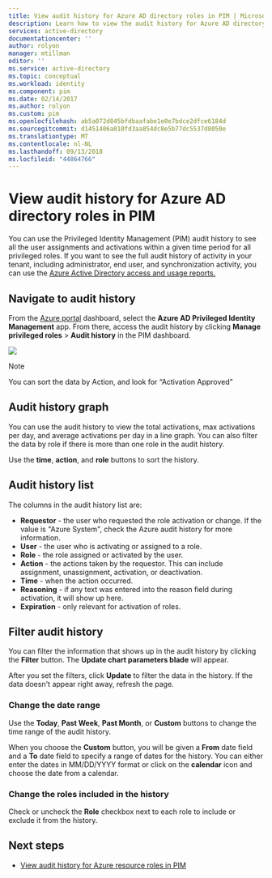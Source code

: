 ```yaml
---
title: View audit history for Azure AD directory roles in PIM | Microsoft Docs
description: Learn how to view the audit history for Azure AD directory roles in Azure AD Privileged Identity Management (PIM).
services: active-directory
documentationcenter: ''
author: rolyon
manager: mtillman
editor: ''
ms.service: active-directory
ms.topic: conceptual
ms.workload: identity
ms.component: pim
ms.date: 02/14/2017
ms.author: rolyon
ms.custom: pim
ms.openlocfilehash: ab5a072d845bfdbaafabe1e0e7bdce2dfce6184d
ms.sourcegitcommit: d1451406a010fd3aa854dc8e5b77dc5537d8050e
ms.translationtype: MT
ms.contentlocale: nl-NL
ms.lasthandoff: 09/13/2018
ms.locfileid: "44864766"
---
```

# <a name="view-audit-history-for-azure-ad-directory-roles-in-pim"></a>View audit history for Azure AD directory roles in PIM
You can use the Privileged Identity Management (PIM) audit history to see all the user assignments and activations within a given time period for all privileged roles. If you want to see the full audit history of activity in your tenant, including administrator, end user, and synchronization activity, you can use the [Azure Active Directory access and usage reports.](../reports-monitoring/overview-reports.md)

## <a name="navigate-to-audit-history"></a>Navigate to audit history
From the [Azure portal](https://portal.azure.com) dashboard, select the **Azure AD Privileged Identity Management** app. From there, access the audit history by clicking **Manage privileged roles** > **Audit history** in the PIM dashboard.

![](media/azure-ad-pim-approval-workflow/image021.png)

>[!NOTE]
You can sort the data by Action, and look for “Activation Approved”


## <a name="audit-history-graph"></a>Audit history graph
You can use the audit history to view the total activations, max activations per day, and average activations per day in a line graph.  You can also filter the data by role if there is more than one role in the audit history.

Use the **time**, **action**, and **role** buttons to sort the history.

## <a name="audit-history-list"></a>Audit history list
The columns in the audit history list are:

* **Requestor** - the user who requested the role activation or change.  If the value is "Azure System", check the Azure audit history for more information.
* **User** - the user who is activating or assigned to a role.
* **Role** - the role assigned or activated by the user.
* **Action** - the actions taken by the requestor. This can include assignment, unassignment, activation, or deactivation.
* **Time** - when the action occurred.
* **Reasoning** - if any text was entered into the reason field during activation, it will show up here.
* **Expiration** - only relevant for activation of roles.

## <a name="filter-audit-history"></a>Filter audit history
You can filter the information that shows up in the audit history by clicking the **Filter** button.  The **Update chart parameters blade** will appear.

After you set the filters, click **Update** to filter the data in the history.  If the data doesn't appear right away, refresh the page.

### <a name="change-the-date-range"></a>Change the date range
Use the **Today**, **Past Week**, **Past Month**, or **Custom** buttons to change the time range of the audit history.

When you choose the **Custom** button, you will be given a **From** date field and a **To** date field to specify a range of dates for the history.  You can either enter the dates in MM/DD/YYYY format or click on the **calendar** icon and choose the date from a calendar.

### <a name="change-the-roles-included-in-the-history"></a>Change the roles included in the history
Check or uncheck the **Role** checkbox next to each role to include or exclude it from the history.

<!--Every topic should have next steps and links to the next logical set of content to keep the customer engaged-->
## <a name="next-steps"></a>Next steps

- [View audit history for Azure resource roles in PIM](pim-resource-roles-use-the-audit-log.md)

